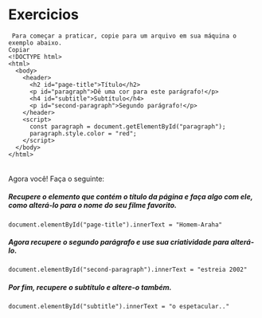 # Exercicios 

```
 Para começar a praticar, copie para um arquivo em sua máquina o exemplo abaixo.
Copiar
<!DOCTYPE html>
<html>
  <body>
    <header>
      <h2 id="page-title">Título</h2>
      <p id="paragraph">Dê uma cor para este parágrafo!</p>
      <h4 id="subtitle">Subtítulo</h4>
      <p id="second-paragraph">Segundo parágrafo!</p>
    </header>
    <script>
      const paragraph = document.getElementById("paragraph");
      paragraph.style.color = "red";
    </script>
  </body>
</html>
```
###### 
Agora você! Faça o seguinte:

##### Recupere o elemento que contém o título da página e faça algo com ele, como alterá-lo para o nome do seu filme favorito.
```
document.elementById("page-title").innerText = "Homem-Araha"
```
##### Agora recupere o segundo parágrafo e use sua criatividade para alterá-lo.
```
document.elementById("second-paragraph").innerText = "estreia 2002"
```
##### Por fim, recupere o subtítulo e altere-o também.
```
document.elementById("subtitle").innerText = "o espetacular.." 
```